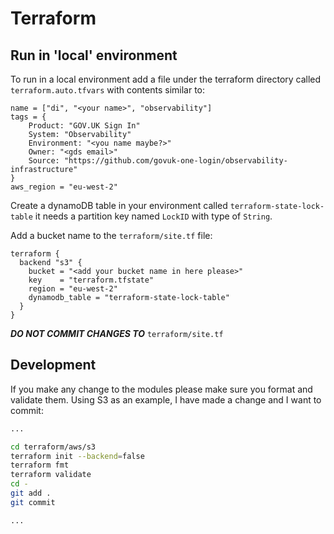 # Terraform

## Run in 'local' environment

To run in a local environment add a file under the terraform directory called `terraform.auto.tfvars` with contents similar to:

```
name = ["di", "<your name>", "observability"]
tags = {
    Product: "GOV.UK Sign In"
    System: "Observability"
    Environment: "<you name maybe?>"
    Owner: "<gds email>"
    Source: "https://github.com/govuk-one-login/observability-infrastructure"
}
aws_region = "eu-west-2"
```

Create a dynamoDB table in your environment called `terraform-state-lock-table` it needs a partition key named `LockID` with type of `String`.

Add a bucket name to the `terraform/site.tf` file:

```
terraform {
  backend "s3" {
    bucket = "<add your bucket name in here please>"
    key    = "terraform.tfstate"
    region = "eu-west-2"
    dynamodb_table = "terraform-state-lock-table"
  }
}
```

***DO NOT COMMIT CHANGES TO*** `terraform/site.tf`

## Development 

If you make any change to the modules please make sure you format and validate them. Using S3 as an example, I have made a change and I want to commit:

```bash
...

cd terraform/aws/s3
terraform init --backend=false
terraform fmt
terraform validate
cd -
git add .
git commit

...
```